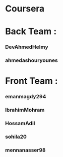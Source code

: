 # Coursera

# Back Team :
### DevAhmedHelmy
### ahmedashouryounes

# Front Team :
### emanmagdy294
### IbrahimMohram
### HossamAdil
### sohila20 
### mennanasser98
